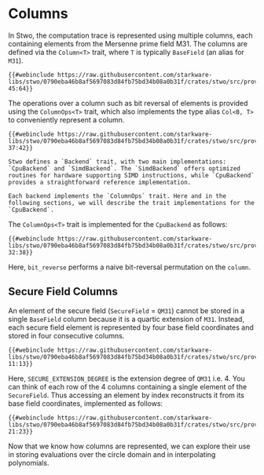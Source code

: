 # Columns

In Stwo, the computation trace is represented using multiple columns, each containing elements from the Mersenne prime field $\mathsf{M31}$. The columns are defined via the `Column<T>` trait, where `T` is typically `BaseField` (an alias for `M31`).

```rust,no_run,noplayground
{{#webinclude https://raw.githubusercontent.com/starkware-libs/stwo/0790eba46b8af5697083d84fb75bd34b08a0b31f/crates/stwo/src/prover/backend/mod.rs 45:64}}
```

The operations over a column such as bit reversal of elements is provided using the `ColumnOps<T>` trait, which also implements the type alias `Col<B, T>` to conveniently represent a column.

```rust,no_run,noplayground
{{#webinclude https://raw.githubusercontent.com/starkware-libs/stwo/0790eba46b8af5697083d84fb75bd34b08a0b31f/crates/stwo/src/prover/backend/mod.rs 37:42}}
```

```admonish
Stwo defines a `Backend` trait, with two main implementations: `CpuBackend` and `SimdBackend`. The `SimdBackend` offers optimized routines for hardware supporting SIMD instructions, while `CpuBackend` provides a straightforward reference implementation.

Each backend implements the `ColumnOps` trait. Here and in the following sections, we will describe the trait implementations for the `CpuBackend`.
```

The `ColumnOps<T>` trait is implemented for the `CpuBackend` as follows:
```rust,no_run,noplayground
{{#webinclude https://raw.githubusercontent.com/starkware-libs/stwo/0790eba46b8af5697083d84fb75bd34b08a0b31f/crates/stwo/src/prover/backend/cpu/mod.rs 32:38}}
```
Here, `bit_reverse` performs a naive bit-reversal permutation on the `column`.

## Secure Field Columns

<!-- TODO: add figure to showing secure columns -->

An element of the secure field (`SecureField` = `QM31`) cannot be stored in a single `BaseField` column because it is a quartic extension of `M31`. Instead, each secure field element is represented by four base field coordinates and stored in four consecutive columns.

```rust,no_run,noplayground
{{#webinclude https://raw.githubusercontent.com/starkware-libs/stwo/0790eba46b8af5697083d84fb75bd34b08a0b31f/crates/stwo/src/prover/secure_column.rs 11:13}}
```

Here, `SECURE_EXTENSION_DEGREE` is the extension degree of `QM31` i.e. 4. You can think of each row of the 4 columns containing a single element of the `SecureField`. Thus accessing an element by index reconstructs it from its base field coordinates, implemented as follows:

```rust,no_run,noplayground
{{#webinclude https://raw.githubusercontent.com/starkware-libs/stwo/0790eba46b8af5697083d84fb75bd34b08a0b31f/crates/stwo/src/prover/secure_column.rs 21:23}}
```

Now that we know how columns are represented, we can explore their use in storing evaluations over the circle domain and in interpolating polynomials.
